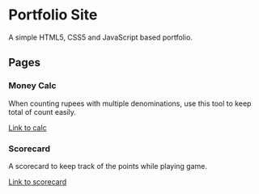 # Portfolio Site

A simple HTML5, CSS5 and JavaScript based portfolio.

## Pages

### Money Calc

When counting rupees with multiple denominations, use this tool to keep total of count easily.

[Link to calc](https://makadiyaparth.github.io/pages/money-calc)

### Scorecard

A scorecard to keep track of the points while playing game.

[Link to scorecard](https://makadiyaparth.github.io/pages/scorecard)
